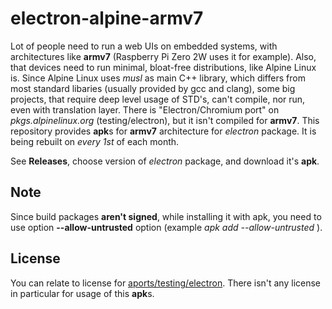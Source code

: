 # electron-alpine-armv7
Lot of people need to run a web UIs on embedded systems, with architectures like **armv7** (Raspberry Pi Zero 2W uses it for example). Also, that devices need to run minimal, bloat-free distributions, like Alpine Linux is. Since Alpine Linux uses *musl* as main C++ library, which differs from most standard libaries (usually provided by gcc and clang), some big projects, that require deep level usage of STD's, can't compile, nor run, even with translation layer. There is "Electron/Chromium port" on *pkgs.alpinelinux.org* (testing/electron), but it isn't compiled for **armv7**. This repository provides **apk**s for **armv7** architecture for *electron* package. It is being rebuilt on *every 1st* of each month.

See **Releases**, choose version of *electron* package, and download it's **apk**.

## Note
Since build packages **aren't signed**, while installing it with apk, you need to use option **--allow-untrusted** option (example *apk add --allow-untrusted <path to the executable>*).

## License
You can relate to license for [aports/testing/electron](https://gitlab.alpinelinux.org/alpine/aports/-/tree/master/testing/electron). There isn't any license in particular for usage of this **apk**s.
